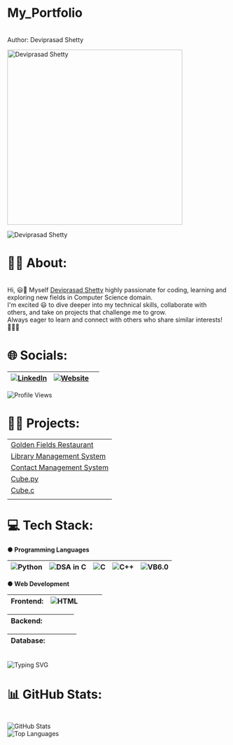 # My_Portfolio

<br> Author: Deviprasad Shetty 

<img src="https://your-custom-svg-url.svg" alt="Deviprasad Shetty" width="400"/>

![Deviprasad Shetty](https://img.shields.io/badge/Deviprasad%20Shetty-000000?style=for-the-badge&logoColor=white&labelColor=000000) 
<br> 


# 👨‍🎓 About:

<br> Hi, 😃👋 Myself [Deviprasad Shetty]() highly passionate for coding, learning and exploring new fields in Computer Science domain. 
<br> I'm excited 😃 to dive deeper into my technical skills, collaborate with others, and take on projects that challenge me to grow. 
<br> Always eager to learn and connect with others who share similar interests! 🤗🧑‍💻
<br> 


# 🌐 Socials:

| [![LinkedIn](https://img.shields.io/badge/LinkedIn-0A66C2?style=for-the-badge&logo=linkedin&logoColor=white)](https://linkedin.com/in/deviprasad-shetty-4bba49313) | [![Website](https://img.shields.io/badge/Website-000?style=for-the-badge&logo=About.me&logoColor=white)](https://yourwebsite.com/) |  |                      
|---|---|---|

![Profile Views](https://komarev.com/ghpvc/?username=Deviprasadbshetty9833&label=Profile%20views&color=0e75b6&style=flat)
<br> 


# 👨‍💻 Projects:

|   |
|---|
| [Golden Fields Restaurant]() |
| [Library Management System](https://github.com/DeviprasadShetty9833/Library_Management_System-) |
| [Contact Management System](https://github.com/DeviprasadShetty9833/Contact-Management-System-) |
| [Cube.py](https://github.com/DeviprasadShetty9833/Cube.py) |
| [Cube.c](https://github.com/DeviprasadShetty9833/Cube.c) |
|  |


# 💻 Tech Stack:

**● Programming Languages**

| ![Python](https://img.shields.io/badge/Python-3776AB?style=for-the-badge&logo=python&logoColor=white)   |  ![DSA in C](https://img.shields.io/badge/DSA%20in%20C-4B8BBE?style=for-the-badge&logo=c&logoColor=white)   | ![C](https://img.shields.io/badge/C-00599C?style=for-the-badge&logo=c&logoColor=white) | ![C++](https://img.shields.io/badge/C++-00599C?style=for-the-badge&logo=c%2B%2B&logoColor=white) | ![VB6.0](https://img.shields.io/badge/VB6.0-954E99?style=for-the-badge&logo=visual-basic&logoColor=white) |
|---|---|---|---|---|

**● Web Development**

| Frontend: | ![HTML](https://img.shields.io/badge/HTML5-E34F26?style=for-the-badge&logo=html5&logoColor=white)   |   |                      |        |
|---|---|---|---|---|

| Backend:  |        |   |                      |        |
|---|---|---|---|---|

| Database: |        |   |                      |        |
|---|---|---|---|---|


<br> ![Typing SVG](https://readme-typing-svg.herokuapp.com?font=Fira+Code&weight=500&size=24&duration=3000&pause=1000&color=36BCF7&center=true&vCenter=true&width=600&lines=C+Programmer;C%2B%2B+Enthusiast;Python+Developer;DSA+Ninja+in+C;Problem+Solver;Code.+Debug.+Repeat.)
<br> 


# 📊 GitHub Stats:

<br> ![GitHub Stats](https://github-readme-stats.vercel.app/api?username=DeviprasadShetty9833&show_icons=true&theme=tokyonight)
<br> ![Top Languages](https://github-readme-stats.vercel.app/api/top-langs/?username=DeviprasadShetty9833&layout=compact&theme=tokyonight)
<br> <!-- ![Streak Stats](https://streak-stats.demolab.com/?user=Deviprasadbshetty9833&theme=radical)
<br> -->

